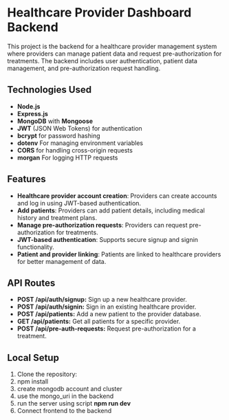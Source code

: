 # Healthcare Provider Dashboard Backend

This project is the backend for a healthcare provider management system where providers can manage patient data and request pre-authorization for treatments. The backend includes user authentication, patient data management, and pre-authorization request handling.

## Technologies Used

- **Node.js**
- **Express.js**
- **MongoDB** with **Mongoose**
- **JWT** (JSON Web Tokens) for authentication
- **bcrypt** for password hashing
- **dotenv** For managing environment variables
- **CORS** for handling cross-origin requests
- **morgan** For logging HTTP requests


## Features

- **Healthcare provider account creation**: Providers can create accounts and log in using JWT-based authentication.
- **Add patients**: Providers can add patient details, including medical history and treatment plans.
- **Manage pre-authorization requests**: Providers can request pre-authorization for treatments.
- **JWT-based authentication**: Supports secure signup and signin functionality.
- **Patient and provider linking**: Patients are linked to healthcare providers for better management of data.

## API Routes

- **POST /api/auth/signup:** Sign up a new healthcare provider.
- **POST /api/auth/signin:** Sign in an existing healthcare provider.
- **POST /api/patients:** Add a new patient to the provider database.
- **GET /api/patients:** Get all patients for a specific provider.
- **POST /api/pre-auth-requests:** Request pre-authorization for a treatment.


## Local Setup

1. Clone the repository:
2. npm install
3. create mongodb account and cluster
4. use the mongo_uri in the backend
5. run the server using script **npm run dev**
6. Connect frontend to the backend

